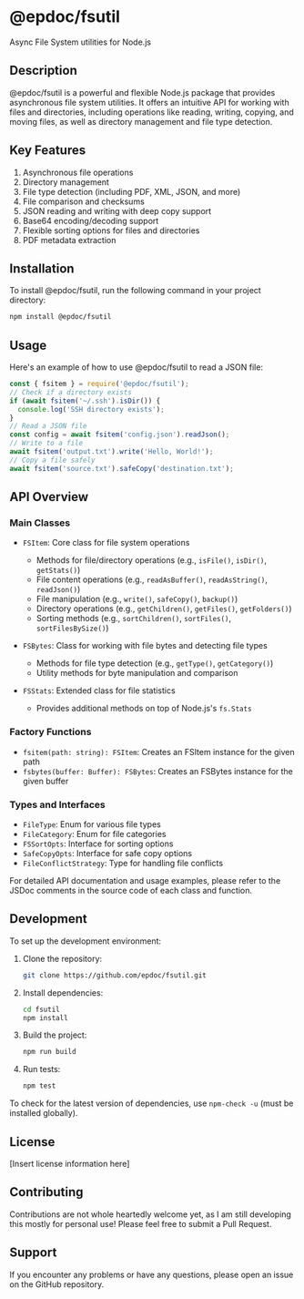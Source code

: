 # @epdoc/fsutil

Async File System utilities for Node.js

## Description

@epdoc/fsutil is a powerful and flexible Node.js package that provides asynchronous file system utilities. It offers an
intuitive API for working with files and directories, including operations like reading, writing, copying, and moving
files, as well as directory management and file type detection.

## Key Features

1. Asynchronous file operations
2. Directory management
3. File type detection (including PDF, XML, JSON, and more)
4. File comparison and checksums
5. JSON reading and writing with deep copy support
6. Base64 encoding/decoding support
7. Flexible sorting options for files and directories
8. PDF metadata extraction

## Installation

To install @epdoc/fsutil, run the following command in your project directory:

```bash
npm install @epdoc/fsutil
```

## Usage

Here's an example of how to use @epdoc/fsutil to read a JSON file:

```javascript
const { fsitem } = require('@epdoc/fsutil');
// Check if a directory exists
if (await fsitem('~/.ssh').isDir()) {
  console.log('SSH directory exists');
}
// Read a JSON file
const config = await fsitem('config.json').readJson();
// Write to a file
await fsitem('output.txt').write('Hello, World!');
// Copy a file safely
await fsitem('source.txt').safeCopy('destination.txt');
```

## API Overview

### Main Classes

- `FSItem`: Core class for file system operations
  - Methods for file/directory operations (e.g., `isFile()`, `isDir()`, `getStats()`)
  - File content operations (e.g., `readAsBuffer()`, `readAsString()`, `readJson()`)
  - File manipulation (e.g., `write()`, `safeCopy()`, `backup()`)
  - Directory operations (e.g., `getChildren()`, `getFiles()`, `getFolders()`)
  - Sorting methods (e.g., `sortChildren()`, `sortFiles()`, `sortFilesBySize()`)

- `FSBytes`: Class for working with file bytes and detecting file types
  - Methods for file type detection (e.g., `getType()`, `getCategory()`)
  - Utility methods for byte manipulation and comparison

- `FSStats`: Extended class for file statistics
  - Provides additional methods on top of Node.js's `fs.Stats`

### Factory Functions

- `fsitem(path: string): FSItem`: Creates an FSItem instance for the given path
- `fsbytes(buffer: Buffer): FSBytes`: Creates an FSBytes instance for the given buffer

### Types and Interfaces

- `FileType`: Enum for various file types
- `FileCategory`: Enum for file categories
- `FSSortOpts`: Interface for sorting options
- `SafeCopyOpts`: Interface for safe copy options
- `FileConflictStrategy`: Type for handling file conflicts

For detailed API documentation and usage examples, please refer to the JSDoc comments in the source code of each class
and function.

## Development

To set up the development environment:

1. Clone the repository:
   ```bash
   git clone https://github.com/epdoc/fsutil.git
   ```
2. Install dependencies:
   ```bash
   cd fsutil
   npm install
   ```
3. Build the project:
   ```bash
   npm run build
   ```
4. Run tests:
   ```bash
   npm test
   ```

To check for the latest version of dependencies, use `npm-check -u` (must be installed globally).

## License

[Insert license information here]

## Contributing

Contributions are not whole heartedly welcome yet, as I am still developing this mostly for personal use! Please feel
free to submit a Pull Request.

## Support

If you encounter any problems or have any questions, please open an issue on the GitHub repository.
